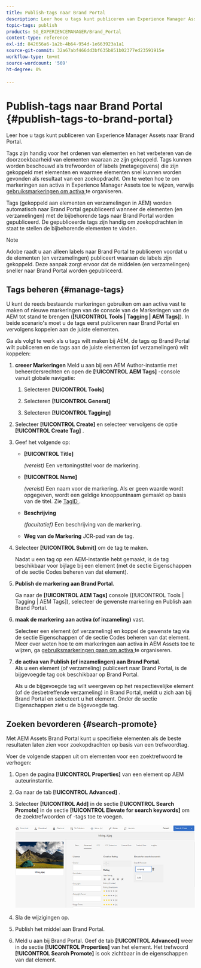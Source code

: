 ```yaml
---
title: Publish-tags naar Brand Portal
description: Leer hoe u tags kunt publiceren van Experience Manager Assets naar Brand Portal.
topic-tags: publish
products: SG_EXPERIENCEMANAGER/Brand_Portal
content-type: reference
exl-id: 842656a6-1a2b-4b64-954d-1e663923a1a1
source-git-commit: 32a67abf466dd3bf635b851b02377ed23591915e
workflow-type: tm+mt
source-wordcount: '569'
ht-degree: 0%

---
```


# Publish-tags naar Brand Portal {#publish-tags-to-brand-portal}

Leer hoe u tags kunt publiceren van Experience Manager Assets naar Brand Portal.

Tags zijn handig voor het ordenen van elementen en het verbeteren van de doorzoekbaarheid van elementen waaraan ze zijn gekoppeld. Tags kunnen worden beschouwd als trefwoorden of labels (metagegevens) die zijn gekoppeld met elementen en waarmee elementen snel kunnen worden gevonden als resultaat van een zoekopdracht. Om te weten hoe te om markeringen aan activa in Experience Manager Assets toe te wijzen, verwijs [ gebruiksmarkeringen om activa ](https://experienceleague.adobe.com/nl/docs/experience-manager-65/content/assets/managing/organize-assets) te organiseren.

Tags (gekoppeld aan elementen en verzamelingen in AEM) worden automatisch naar Brand Portal gepubliceerd wanneer de elementen (en verzamelingen) met de bijbehorende tags naar Brand Portal worden gepubliceerd. De gepubliceerde tags zijn handig om zoekopdrachten in staat te stellen de bijbehorende elementen te vinden.

>[!NOTE]
>
>Adobe raadt u aan alleen labels naar Brand Portal te publiceren voordat u de elementen (en verzamelingen) publiceert waaraan de labels zijn gekoppeld. Deze aanpak zorgt ervoor dat de middelen (en verzamelingen) sneller naar Brand Portal worden gepubliceerd.

## Tags beheren {#manage-tags}

U kunt de reeds bestaande markeringen gebruiken om aan activa vast te maken of nieuwe markeringen van de console van de Markeringen van de AEM tot stand te brengen (**[!UICONTROL Tools | Tagging | AEM Tags]**). In beide scenario&#39;s moet u de tags eerst publiceren naar Brand Portal en vervolgens koppelen aan de juiste elementen.

Ga als volgt te werk als u tags wilt maken bij AEM, de tags op Brand Portal wilt publiceren en de tags aan de juiste elementen (of verzamelingen) wilt koppelen:

1. **creeer Markeringen**
Meld u aan bij een AEM Author-instantie met beheerdersrechten en open de **[!UICONTROL AEM Tags]** -console vanuit globale navigatie:

   1. Selecteren **[!UICONTROL Tools]**

   1. Selecteren **[!UICONTROL General]**

   1. Selecteren **[!UICONTROL Tagging]**

1. Selecteer **[!UICONTROL Create]** en selecteer vervolgens de optie **[!UICONTROL Create Tag]** .
1. Geef het volgende op:

   * **[!UICONTROL Title]**

     *(vereist)* Een vertoningstitel voor de markering.
   * **[!UICONTROL Name]**

     *(vereist)* Een naam voor de markering. Als er geen waarde wordt opgegeven, wordt een geldige knooppuntnaam gemaakt op basis van de titel. Zie [ TagID ](https://experienceleague.adobe.com/nl/docs/experience-manager-65/content/implementing/developing/platform/tagging/framework).
   * **Beschrijving**

     *(facultatief)* Een beschrijving van de markering.
   * **Weg van de Markering**
JCR-pad van de tag.

1. Selecteer **[!UICONTROL Submit]** om de tag te maken.

   Nadat u een tag op een AEM-instantie hebt gemaakt, is de tag beschikbaar voor bijlage bij een element (met de sectie Eigenschappen of de sectie Codes beheren van dat element).

1. **Publish de markering aan Brand Portal**.

   Ga naar de **[!UICONTROL AEM Tags]** console ([!UICONTROL Tools | Tagging | AEM Tags]), selecteer de gewenste markering en Publish aan Brand Portal.

1. **maak de markering aan activa (of inzameling)** vast.

   Selecteer een element (of verzameling) en koppel de gewenste tag via de sectie Eigenschappen of de sectie Codes beheren van dat element. Meer over weten hoe te om markeringen aan activa in AEM Assets toe te wijzen, ga [ gebruiksmarkeringen gaan om activa ](https://experienceleague.adobe.com/nl/docs/experience-manager-65/content/assets/managing/organize-assets) te organiseren.

1. **de activa van Publish (of inzamelingen) aan Brand Portal**.\
   Als u een element (of verzameling) publiceert naar Brand Portal, is de bijgevoegde tag ook beschikbaar op Brand Portal.

   Als u de bijgevoegde tag wilt weergeven op het respectievelijke element (of de desbetreffende verzameling) in Brand Portal, meldt u zich aan bij Brand Portal en selecteert u het element. Onder de sectie Eigenschappen ziet u de bijgevoegde tag.

## Zoeken bevorderen {#search-promote}

Met AEM Assets Brand Portal kunt u specifieke elementen als de beste resultaten laten zien voor zoekopdrachten op basis van een trefwoordtag.

Voer de volgende stappen uit om elementen voor een zoektrefwoord te verhogen:

1. Open de pagina **[!UICONTROL Properties]** van een element op AEM auteurinstantie.
1. Ga naar de tab **[!UICONTROL Advanced]** .
1. Selecteer **[!UICONTROL Add]** in de sectie **[!UICONTROL Search Promote]** in de sectie **[!UICONTROL Elevate for search keywords]** om de zoektrefwoorden of -tags toe te voegen.

   ![](assets/search-promote.png)

1. Sla de wijzigingen op.
1. Publish het middel aan Brand Portal.
1. Meld u aan bij Brand Portal. Geef de tab **[!UICONTROL Advanced]** weer in de sectie **[!UICONTROL Properties]** van het element.
Het trefwoord **[!UICONTROL Search Promote]** is ook zichtbaar in de eigenschappen van dat element.
